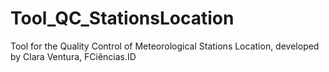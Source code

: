 # Tool_QC_StationsLocation
Tool for the Quality Control of Meteorological Stations Location, developed by Clara Ventura, FCiências.ID

